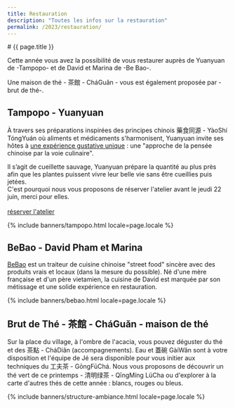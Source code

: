 ```yaml
---
title: Restauration
description: "Toutes les infos sur la restauration"
permalink: /2023/restauration/
---
```


<section class="section">
  <div class="wrapper" markdown="1">
# {{ page.title }}

Cette année vous avez la possibilité de vous restaurer auprès de Yuanyuan de -Tampopo- et de David et Marina de -Be Bao-. 
   
Une maison de thé - 茶館 - CháGuǎn - vous est également proposée par -brut de thé-. 

## Tampopo - Yuanyuan
À travers ses préparations inspirées des principes chinois 藥食同源 - YàoShí TóngYuán où aliments et médicaments s'harmonisent, Yuanyuan invite ses hôtes à [une expérience gustative unique](https://gongfucha.brutdethé.fr/2023/programme/#approche-voie-culinaire) : une "approche de la pensée chinoise par la voie culinaire".

Il s’agit de cueillette sauvage, Yuanyuan prépare la quantité au plus près afin que les plantes puissent vivre leur belle vie sans être cueillies puis jetées.<br>C'est pourquoi nous vous proposons de réserver l'atelier avant le jeudi 22 juin, merci pour elles.<br><br><a class="button" data-text="réserver l'atelier" href="https://boutique.brutdethé.fr/?categorie=festival" title="Réserver l'atelier" target="_blank"><span class="button-inner">réserver l'atelier</span></a>

{% include banners/tampopo.html locale=page.locale %}

## BeBao - David Pham et Marina
[BeBao](https://www.instagram.com/bebaofood/) est un traiteur de cuisine chinoise "street food" sincère avec des produits vrais et locaux (dans la mesure du possible). Né d'une mère française et d'un père vietamien, la cuisine de David est marquée par son métissage et une solide expérience en restauration. 

{% include banners/bebao.html locale=page.locale %}

## Brut de Thé - 茶館 - CháGuǎn - maison de thé
Sur la place du village, à l'ombre de l'acacia, vous pouvez déguster du thé et des 茶點 - CháDiǎn (accompagnements). Eau et 蓋碗 GàiWǎn sont à votre disposition et l'équipe de Jé sera disponible pour vous initier aux techniques du 工夫茶 - GōngFūChá. Nous vous proposons de découvrir un thé vert de ce printemps - 清明绿茶 - QīngMíng LüCha ou d'explorer à la carte d'autres thés de cette année : blancs, rouges ou bleus.
  </div>
</section>

{% include banners/structure-ambiance.html locale=page.locale %}
